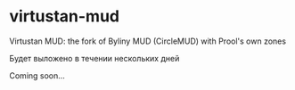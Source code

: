 virtustan-mud
=============

Virtustan MUD: the fork of Byliny MUD (CircleMUD) with Prool's own zones

Будет выложено в течении нескольких дней

Coming soon...
